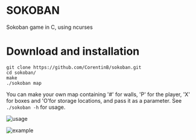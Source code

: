 # SOKOBAN
Sokoban game in C, using ncurses

# Download and installation
```
git clone https://github.com/CorentinB/sokoban.git
cd sokoban/
make
./sokoban map
```

You can make your own map containing '#' for walls, 'P' for the player, 'X' for boxes and 'O'for storage locations, and pass it as a parameter.
See ```./sokoban -h``` for usage.

![usage](https://image.noelshack.com/fichiers/2018/03/3/1516169009-capture-d-ecran-2018-01-17-a-07-02-44.png)

![example](https://image.noelshack.com/fichiers/2018/03/3/1516169009-capture-d-ecran-2018-01-17-a-07-03-11.png)

